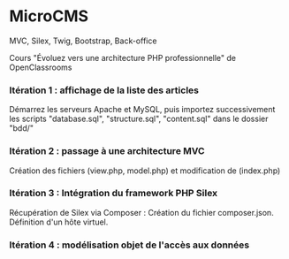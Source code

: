 # MicroCMS
MVC, Silex, Twig, Bootstrap, Back-office


Cours "Évoluez vers une architecture PHP professionnelle" de OpenClassrooms


### Itération 1 : affichage de la liste des articles #

Démarrez les serveurs Apache et MySQL, puis importez successivement les scripts "database.sql", "structure.sql", "content.sql" dans le dossier "bdd/"


### Itération 2 : passage à une architecture MVC #

Création des fichiers (view.php, model.php) et modification de (index.php)


### Itération 3 : Intégration du framework PHP Silex #

Récupération de Silex via Composer : Création du fichier composer.json.   
Définition d'un hôte virtuel.  


### Itération 4 : modélisation objet de l'accès aux données #